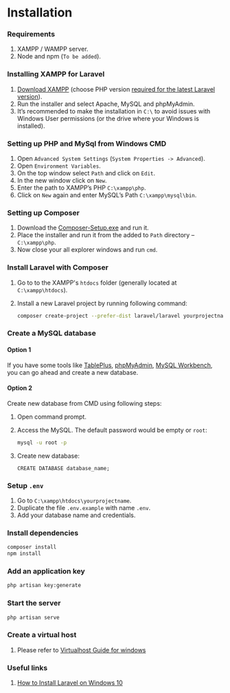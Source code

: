 # Installation

### Requirements

1. XAMPP / WAMPP server.
1. Node and npm (`To be added`).

### Installing XAMPP for Laravel

1. [Download XAMPP](https://www.apachefriends.org/download.html) (choose PHP version [required for the latest Laravel version](https://laravel.com/docs/master#server-requirements)).
1. Run the installer and select Apache, MySQL and phpMyAdmin.
1. It’s recommended to make the installation in `C:\` to avoid issues with Windows User permissions (or the drive where your Windows is installed).

### Setting up PHP and MySql from Windows CMD

1. Open `Advanced System Settings` (`System Properties -> Advanced`).
1. Open `Environment Variables`.
1. On the top window select `Path` and click on `Edit`.
1. In the new window click on `New`.
1. Enter the path to XAMPP’s PHP `C:\xampp\php`.
1. Click on `New` again and enter MySQL’s Path `C:\xampp\mysql\bin`.

### Setting up Composer

1. Download the [Composer-Setup.exe](https://getcomposer.org/Composer-Setup.exe) and run it.
1. Place the installer and run it from the added to `Path` directory – `C:\xampp\php`.
1. Now close your all explorer windows and run `cmd`.

### Install Laravel with Composer

1. Go to to the XAMPP's `htdocs` folder (generally located at `C:\xampp\htdocs`).

1. Install a new Laravel project by running following command:
   ```zsh
   composer create-project --prefer-dist laravel/laravel yourprojectname
   ```

### Create a MySQL database

#### Option 1

If you have some tools like [TablePlus](https://tableplus.com/), [phpMyAdmin](https://www.phpmyadmin.net/), [MySQL Workbench](https://www.mysql.com/products/workbench/), you can go ahead and create a new database.

#### Option 2

Create new database from CMD using following steps:
1. Open command prompt.
1. Access the MySQL. The default password would be empty or `root`:
   ```zsh
   mysql -u root -p
   ```

1. Create new database:
	```mysql
	CREATE DATABASE database_name;
	```

### Setup `.env`

1. Go to `C:\xampp\htdocs\yourprojectname`.
1. Duplicate the file `.env.example` with name `.env`.
1. Add your database name and credentials.

### Install dependencies

```zsh
composer install
npm install
```

### Add an application key

```zsh
php artisan key:generate
```

### Start the server

```zsh
php artisan serve
```

### Create a virtual host
1. Please refer to [Virtualhost Guide for windows](../../virtualhost/WINDOWS.md)

### Useful links

1. [How to Install Laravel on Windows 10](https://www.youtube.com/watch?v=bWPPDjpWgW8)

